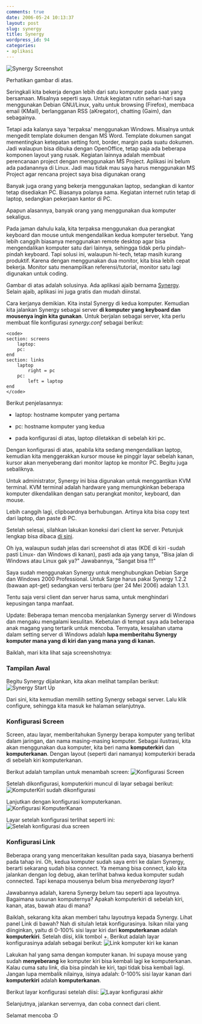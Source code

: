 ```yaml
---
comments: true
date: 2006-05-24 10:13:37
layout: post
slug: synergy
title: Synergy
wordpress_id: 94
categories:
- aplikasi
---
```


![Synergy Screenshot](/images/uploads/2006/05/synergy.gif)

Perhatikan gambar di atas. 

Seringkali kita bekerja dengan lebih dari satu komputer pada saat yang bersamaan. Misalnya seperti saya. Untuk kegiatan rutin sehari-hari saya menggunakan Debian GNU/Linux, yaitu untuk browsing (Firefox), membaca email (KMail), berlangganan RSS (aKregator), chatting (Gaim), dan sebagainya. 

Tetapi ada kalanya saya 'terpaksa' menggunakan Windows. Misalnya untuk mengedit template dokumen dengan MS Word. Template dokumen sangat mementingkan ketepatan setting font, border, margin pada suatu dokumen. Jadi walaupun bisa dibuka dengan OpenOffice, tetap saja ada beberapa komponen layout yang rusak. Kegiatan lainnya adalah membuat perencanaan project dengan menggunakan MS Project. Aplikasi ini belum ada padanannya di Linux. Jadi mau tidak mau saya harus menggunakan MS Project agar rencana project saya bisa digunakan orang 

Banyak juga orang yang bekerja menggunakan laptop, sedangkan di kantor tetap disediakan PC. Biasanya polanya sama. Kegiatan internet rutin tetap di laptop, sedangkan pekerjaan kantor di PC.

Apapun alasannya, banyak orang yang menggunakan dua komputer sekaligus. 

Pada jaman dahulu kala, kita terpaksa menggunakan dua perangkat keyboard dan mouse untuk mengendalikan kedua komputer tersebut. Yang lebih canggih biasanya menggunakan remote desktop agar bisa mengendalikan komputer satu dari lainnya, sehingga tidak perlu pindah-pindah keyboard. Tapi solusi ini, walaupun hi-tech, tetap masih kurang produktif. Karena dengan menggunakan dua monitor, kita bisa lebih cepat bekerja. Monitor satu menampilkan referensi/tutorial, monitor satu lagi digunakan untuk coding. 

Gambar di atas adalah solusinya. Ada aplikasi ajaib bernama [Synergy](http://synergy2.sourceforge.net). Selain ajaib, aplikasi ini juga gratis dan mudah diinstal. 

Cara kerjanya demikian. Kita instal Synergy di kedua komputer. Kemudian kita jalankan Synergy sebagai server **di komputer yang keyboard dan mousenya ingin kita gunakan**. Untuk berjalan sebagai server, kita perlu membuat file konfigurasi _synergy.conf_ sebagai berikut: 

    
    <code>
    section: screens
        laptop:
        pc:    
    end
    section: links
        laptop
            right = pc
        pc:
            left = laptop
    end
    </code>



Berikut penjelasannya: 



	
  * laptop: hostname komputer yang pertama

	
  * pc: hostname komputer yang kedua

	
  * pada konfigurasi di atas, laptop diletakkan di sebelah kiri pc. 


Dengan konfigurasi di atas, apabila kita sedang mengendalikan laptop, kemudian kita menggerakkan kursor mouse ke pinggir layar sebelah kanan, kursor akan menyeberang dari monitor laptop ke monitor PC. Begitu juga sebaliknya. 

Untuk administrator, Synergy ini bisa digunakan untuk menggantikan KVM terminal. KVM terminal adalah hardware yang memungkinkan beberapa komputer dikendalikan dengan satu perangkat monitor, keyboard, dan mouse. 

Lebih canggih lagi, clipboardnya berhubungan. Artinya kita bisa copy text dari laptop, dan paste di PC. 

Setelah selesai, silahkan lakukan koneksi dari client ke server. 
Petunjuk lengkap bisa dibaca [di sini](http://synergy2.sourceforge.net/running.html). 

Oh iya, walaupun sudah jelas dari screenshot di atas (KDE di kiri -sudah pasti Linux- dan Windows di kanan), pasti ada aja yang tanya, "Bisa jalan di Windows atau Linux gak ya?"
Jawabannya, "Sangat bisa !!!"

Saya sudah menggunakan Synergy untuk menghubungkan Debian Sarge dan Windows 2000 Professional. Untuk Sarge harus pakai Synergy 1.2.2 (bawaan apt-get) sedangkan versi terbaru (per 24 Mei 2006) adalah 1.3.1.

Tentu saja versi client dan server harus sama, untuk menghindari kepusingan tanpa manfaat.

Update: 
Beberapa teman mencoba menjalankan Synergy server di Windows dan mengaku mengalami kesulitan. Kebetulan di tempat saya ada beberapa anak magang yang tertarik untuk mencoba. 
Ternyata, kesalahan utama dalam setting server di Windows adalah **lupa memberitahu Synergy komputer mana yang di kiri dan yang mana yang di kanan.**

Baiklah, mari kita lihat saja screenshotnya: 


### Tampilan Awal


Begitu Synergy dijalankan, kita akan melihat tampilan berikut: 
![Synergy Start Up](/images/uploads/2006/08/sinergi1.JPG)

Dari sini, kita kemudian memilih setting Synergy sebagai server. Lalu klik configure, sehingga kita masuk ke halaman selanjutnya. 



### Konfigurasi Screen


Screen, atau layar, memberitahukan Synergy berapa komputer yang terlibat dalam jaringan, dan nama masing-masing komputer. Sebagai ilustrasi, kita akan menggunakan dua komputer, kita beri nama **komputerkiri** dan **komputerkanan**. Dengan layout (seperti dari namanya) komputerkiri berada di sebelah kiri komputerkanan. 

Berikut adalah tampilan untuk menambah screen: 
![Konfigurasi Screen](/images/uploads/2006/08/sinergi2.JPG)

Setelah dikonfigurasi, komputerkiri muncul di layar sebagai berikut: 
![KomputerKiri sudah dikonfigurasi](/images/uploads/2006/08/sinergi3.JPG)

Lanjutkan dengan konfigurasi komputerkanan. 
![Konfigurasi KomputerKanan](/images/uploads/2006/08/sinergi4.JPG)

Layar setelah konfigurasi terlihat seperti ini: 
![Setelah konfigurasi dua screen](/images/uploads/2006/08/sinergi5.JPG)



### Konfigurasi Link


Beberapa orang yang menceritakan kesulitan pada saya, biasanya berhenti pada tahap ini. Oh, kedua komputer sudah saya entri ke dalam Synergy, berarti sekarang sudah bisa connect. Ya memang bisa connect, kalo kita jalankan dengan log debug, akan terlihat bahwa kedua komputer sudah connected. Tapi kenapa mousenya belum bisa *menyeberang layar*?

Jawabannya adalah, karena Synergy belum tau seperti apa layoutnya. Bagaimana susunan komputernya? Apakah komputerkiri di sebelah kiri, kanan, atas, bawah atau di mana?

Baiklah, sekarang kita akan memberi tahu layoutnya kepada Synergy. Lihat panel Link di bawah? Nah di situlah letak konfigurasinya. 
Isikan nilai yang diinginkan, yaitu di 0-100% sisi layar kiri dari **komputerkanan** adalah **komputerkiri**. Setelah diisi, klik tombol +. 
Berikut adalah layar konfigurasinya adalah sebagai berikut: 
![Link komputer kiri ke kanan](/images/uploads/2006/08/sinergi7.JPG)

Lakukan hal yang sama dengan komputer kanan. Ini supaya mouse yang sudah **menyeberang** ke komputer kiri bisa kembali lagi ke komputerkanan. Kalau cuma satu link, dia bisa pindah ke kiri, tapi tidak bisa kembali lagi. Jangan lupa membalik nilainya, isinya adalah: 
0-100% sisi layar kanan dari **komputerkiri** adalah **komputerkanan**.

Berikut layar konfigurasi setelah diisi: 
![Layar konfigurasi akhir](/images/uploads/2006/08/sinergi8.JPG)

Selanjutnya, jalankan servernya, dan coba connect dari client. 

Selamat mencoba :D

